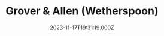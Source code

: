 ---
date: 2023-11-17T19:31:19.000Z
title: Grover & Allen (Wetherspoon)
latitude: 52.04088538828124
longitude: 0.7303316061917281
category: checkin
---